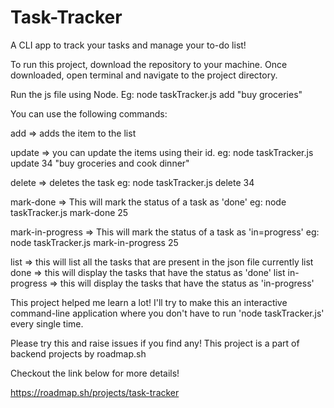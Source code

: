 # Task-Tracker

A CLI app to track your tasks and manage your to-do list!

To run this project, download the repository to your machine.
Once downloaded, open terminal and navigate to the project directory.

Run the js file using Node.
Eg: node taskTracker.js add "buy groceries"

You can use the following commands:

add => adds the item to the list

update => you can update the items using their id.
eg: node taskTracker.js update 34 "buy groceries and cook dinner"

delete => deletes the task
eg: node taskTracker.js delete 34

mark-done => This will mark the status of a task as 'done'
eg: node taskTracker.js mark-done 25

mark-in-progress => This will mark the status of a task as 'in=progress'
eg: node taskTracker.js mark-in-progress 25

list => this will list all the tasks that are present in the json file currently
list done => this will display the tasks that have the status as 'done'
list in-progress => this will display the tasks that have the status as 'in-progress'

This project helped me learn a lot! I'll try to make this an interactive command-line application where
you don't have to run 'node taskTracker.js' every single time.

Please try this and raise issues if you find any! This project is a part of backend projects by roadmap.sh

Checkout the link below for more details!

https://roadmap.sh/projects/task-tracker
